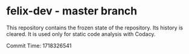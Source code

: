 # felix-dev - master branch

This repository contains the frozen state of the repository.
Its history is cleared. It is used only for static code
analysis with Codacy.

Commit Time: 1718326541